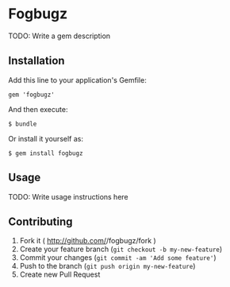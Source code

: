 # Fogbugz

TODO: Write a gem description

## Installation

Add this line to your application's Gemfile:

    gem 'fogbugz'

And then execute:

    $ bundle

Or install it yourself as:

    $ gem install fogbugz

## Usage

TODO: Write usage instructions here

## Contributing

1. Fork it ( http://github.com/<my-github-username>/fogbugz/fork )
2. Create your feature branch (`git checkout -b my-new-feature`)
3. Commit your changes (`git commit -am 'Add some feature'`)
4. Push to the branch (`git push origin my-new-feature`)
5. Create new Pull Request
